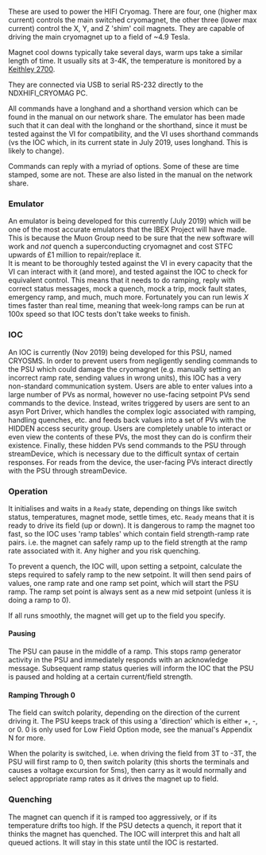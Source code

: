 These are used to power the HIFI Cryomag. There are four, one (higher max current) controls the main switched cryomagnet, the other three (lower max current) control the X, Y, and Z 'shim' coil magnets. They are capable of driving the main cryomagnet up to a field of ~4.9 Tesla. 

Magnet cool downs typically take several days, warm ups take a similar length of time. It usually sits at 3-4K, the temperature is monitored by a [Keithley 2700](Keithley-2700). 

They are connected via USB to serial RS-232 directly to the NDXHIFI_CRYOMAG PC. 

All commands have a longhand and a shorthand version which can be found in the manual on our network share. The emulator has been made such that it can deal with the longhand or the shorthand, since it must be tested against the VI for compatibility, and the VI uses shorthand commands (vs the IOC which, in its current state in July 2019, uses longhand. This is likely to change).

Commands can reply with a myriad of options. Some of these are time stamped, some are not. These are also listed in the manual on the network share. 

### Emulator

An emulator is being developed for this currently (July 2019) which will be one of the most accurate emulators that the IBEX Project will have made. This is because the Muon Group need to be sure that the new software will work and _not_ quench a superconducting cryomagnet and cost STFC upwards of £1 million to repair/replace it.  
It is meant to be thoroughly tested against the VI in every capacity that the VI can interact with it (and more), and tested against the IOC to check for equivalent control. This means that it needs to do ramping, reply with correct status messages, mock a quench, mock a trip, mock fault states, emergency ramp, and much, much more. Fortunately you can run lewis _X_ times faster than real time, meaning that week-long ramps can be run at 100x speed so that IOC tests don't take weeks to finish. 

### IOC

An IOC is currently (Nov 2019) being developed for this PSU, named CRYOSMS. In order to prevent users from negligently sending commands to the PSU which could damage the cryomagnet (e.g. manually setting an incorrect ramp rate, sending values in wrong units), this IOC has a very non-standard communication system. Users are able to enter values into a large number of PVs as normal, however no use-facing setpoint PVs send commands to the device. Instead, writes triggered by users are sent to an asyn Port Driver, which handles the complex logic associated with ramping, handling quenches, etc. and feeds back values into a set of PVs with the HIDDEN access security group. Users are completely unable to interact or even view the contents of these PVs, the most they can do is confirm their existence. Finally, these hidden PVs send commands to the PSU through streamDevice, which is necessary due to the difficult syntax of certain responses. For reads from the device, the user-facing PVs interact directly with the PSU through streamDevice.

### Operation

It initialises and waits in a `Ready` state, depending on things like switch status, temperatures, magnet mode, settle times, etc. `Ready` means that it is ready to drive its field (up or down). It is dangerous to ramp the magnet too fast, so the IOC uses 'ramp tables' which contain field strength-ramp rate pairs. i.e. the magnet can safely ramp up to the field strength at the ramp rate associated with it. Any higher and you risk quenching.

To prevent a quench, the IOC will, upon setting a setpoint, calculate the steps required to safely ramp to the new setpoint. It will then send pairs of values, one ramp rate and one ramp set point, which will start the PSU ramp. The ramp set point is always sent as a new mid setpoint (unless it is doing a ramp to 0). 

If all runs smoothly, the magnet will get up to the field you specify.

#### Pausing

The PSU can pause in the middle of a ramp. This stops ramp generator activity in the PSU and immediately responds with an acknowledge message. Subsequent ramp status queries will inform the IOC that the PSU is paused and holding at a certain current/field strength.

#### Ramping Through 0

The field can switch polarity, depending on the direction of the current driving it. The PSU keeps track of this using a 'direction' which is either +, -, or 0. 0 is only used for Low Field Option mode, see the manual's Appendix N for more. 

When the polarity is switched, i.e. when driving the field from 3T to -3T, the PSU will first ramp to 0, then switch polarity (this shorts the terminals and causes a voltage excursion for 5ms), then carry as it would normally and select appropriate ramp rates as it drives the magnet up to field. 

### Quenching

The magnet can quench if it is ramped too aggressively, or if its temperature drifts too high. If the PSU detects a quench, it report that it thinks the magnet has quenched. The IOC will interpret this and halt all queued actions. It will stay in this state until the IOC is restarted. 